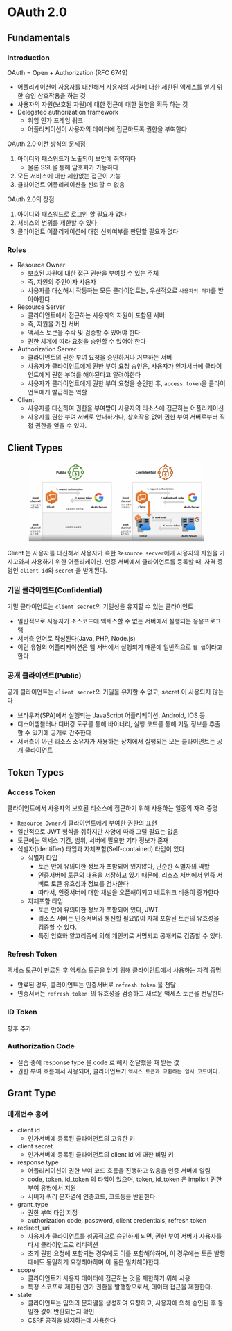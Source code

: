 # OAuth 2.0

## Fundamentals

### Introduction

OAuth = Open + Authorization (RFC 6749)

- 어플리케이션이 사용자를 대신해서 사용자의 자원에 대한 제한된 액세스를 얻기 위한 승인 상호작용을 하는 것
- 사용자의 자원(보호된 자원)에 대한 접근에 대한 권한을 획득 하는 것
- Delegated authorization framework
  - 위임 인가 프레임 워크
  - 어플리케이션이 사용자의 데이터에 접근하도록 권한을 부여한다 

OAuth 2.0 이전 방식의 문제점

1. 아이디와 패스워드가 노출되어 보안에 취약하다
   - 물론 SSL을 통해 암호화가 가능하다
2. 모든 서비스에 대한 제한없는 접근이 가능
3. 클라이언트 어플리케이션을 신뢰할 수 없음

OAuth 2.0의 장점

1. 아이디와 패스워드로 로그인 할 필요가 없다
2. 서비스의 범위를 제한할 수 있다
3. 클라이언트 어플리케이션에 대한 신뢰여부를 판단할 필요가 없다

### Roles

- Resource Owner
  - 보호된 자원에 대한 접근 권한을 부여할 수 있는 주체
  - 즉, 자원의 주인이자 사용자
  - 사용자를 대신해서 작동하는 모든 클라이언트는, 우선적으로 `사용자의 허가`를 받아야한다
- Resource Server
  - 클라이언트에서 접근하는 사용자의 자원이 포함된 서버
  - 즉, 자원을 가진 서버
  - 액세스 토큰을 수락 및 검증할 수 있어야 한다
  - 권한 체계에 따라 요청을 승인할 수 있어야 한다
- Authorization Server
  - 클라이언트의 권한 부여 요청을 승인하거나 거부하는 서버
  - 사용자가 클라이언트에게 권한 부여 요청 승인은, 사용자가 인가서버에 클라이언트에게 권한 부여를 해야된다고 알려야한다
  - 사용자가 클라이언트에게 권한 부여 요청을 승인한 후, `access token`을 클라이언트에게 발급하는 역할
- Client
  - 사용자를 대신하여 권한을 부여받아 사용자의 리소스에 접근하는 어플리케이션
  - 사용자를 권한 부여 서버로 안내하거나, 상호작용 없이 권한 부여 서버로부터 직접 권한을 얻을 수 있따.

## Client Types

<p align="center"><img src="img/client_type.png" width="80%"></p>

Client 는 사용자를 대신해서 사용자가 속한 `Resource server`에게 사용자의 자원을 가지고와서 사용하기 위한 어플리케이션.
인증 서버에서 클라이언트를 등록할 때, 자격 증명인 `client id`와 `secret` 을 받게된다.

### 기밀 클라이언트(Confidential)

기밀 클라이언트는 `client secret`의 기밀성을 유지할 수 있는 클라이언트

- 일반적으로 사용자가 소스코드에 액세스할 수 없는 서버에서 실행되는 응용프로그램
- 서버측 언어로 작성된다(Java, PHP, Node.js)
- 이런 유형의 어플리케이션은 웹 서버에서 실행되기 때문에 일반적으로 `웹 앱`이라고 한다

### 공개 클라이언트(Public)

공개 클라이언트는 `client secret`의 기밀을 유지할 수 없고, secret 이 사용되지 않는다

- 브라우저(SPA)에서 실행되는 JavaScript 어플리케이션, Android, IOS 등
- 디스어셈블러나 디버깅 도구를 통해 바이너리, 실행 코드를 통해 기밀 정보를 추출할 수 있기에 공개로 간주한다
- 서버측이 아닌 리소스 소유자가 사용하는 장치에서 실행되는 모든 클라이언트는 공개 클라이언트

## Token Types

### Access Token

클라이언트에서 사용자의 보호된 리소스에 접근하기 위해 사용하는 일종의 자격 증명

- `Resource Owner`가 클라이언트에게 부여한 권한의 표현
- 일반적으로 JWT 형식을 취하지만 사양에 따라 그럴 필요는 없음
- 토큰에는 액세스 기간, 범위, 서버에 필요한 기타 정보가 존재
- 식별자(Identifier) 타입과 자체포함(Self-contained) 타입이 있다
  - 식별자 타입
    - 토큰 안에 유의미한 정보가 포함되어 있지않다, 단순한 식별자의 역할
    - 인증서버에 토큰의 내용을 저장하고 있기 때문에, 리소스 서버에서 인증 서버로 토큰 유효성과 정보를 검사한다
    - 따라서, 인증서버에 대한 채널을 오픈해야되고 네트워크 비용이 증가한다
  - 자체포함 타입
    - 토큰 안에 유의미한 정보가 포함되어 있다, JWT.
    - 리소스 서버는 인증서버와 통신할 필요없이 자체 포함된 토큰의 유효성을 검증할 수 있다.
    - 특정 암호화 알고리즘에 의해 개인키로 서명되고 공개키로 검증할 수 있다.

### Refresh Token

액세스 토큰이 만료된 후 액세스 토큰을 얻기 위해 클라이언트에서 사용하는 자격 증명

- 만료된 경우, 클라이언트는 인증서버로 `refresh token` 을 전달
- 인증서버는 `refresh token `의 유효성을 검증하고 새로운 액세스 토큰을 전달한다

### ID Token

향후 추가

### Authorization Code

- 실습 중에 response type 을 code 로 해서 전달했을 때 받는 값
- 권한 부여 흐름에서 사용되며, 클라이언트가 `액세스 토큰과 교환하는 임시 코드`이다.

## Grant Type

### 매개변수 용어

- client id
  - 인가서버에 등록된 클라이언트의 고유한 키
- client secret
  - 인가서버에 등록된 클라이언트의 client id 에 대한 비밀 키
- response type
  - 어플리케이션이 권한 부여 코드 흐름을 진행하고 있음을 인증 서버에 알림
  - code, token, id_token 의 타입이 있으며, token, id_token 은 implicit 권한 부여 유형에서 지원
  - 서버가 쿼리 문자열에 인증코드, 코드등을 반환한다
- grant_type
  - 권한 부여 타입 지정
  - authorization code, password, client credentials, refresh token
- redirect_uri
  - 사용자가 클라이언트를 성공적으로 승인하게 되면, 권한 부여 서버가 사용자를 다시 클라이언트로 리디렉션
  - 초기 권한 요청에 포함되는 경우에도 이를 포함해야하며, 이 경우에는 토큰 발행 때에도 동일하게 요청해야하며 이 둘은 일치해야한다.
- scope
  - 클라이언트가 사용자 데이터에 접근하는 것을 제한하기 위해 사용
  - 특정 스코프로 제한된 인가 권한을 발행함으로서, 데이터 접근을 제한한다.
- state
  - 클라이언트는 임의의 문자열을 생성하여 요청하고, 사용자에 의해 승인된 후 동일한 값이 반환되는지 확인
  - CSRF 공격을 방지하는데 사용한다


